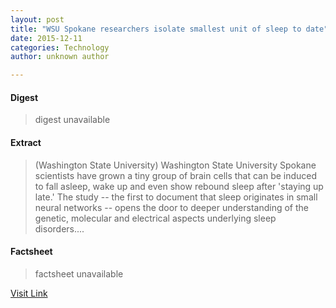 ```yaml
---
layout: post
title: "WSU Spokane researchers isolate smallest unit of sleep to date"
date: 2015-12-11
categories: Technology
author: unknown author

---
```



#### Digest
>digest unavailable

#### Extract
>(Washington State University) Washington State University Spokane scientists have grown a tiny group of brain cells that can be induced to fall asleep, wake up and even show rebound sleep after 'staying up late.' The study -- the first to document that sleep originates in small neural networks -- opens the door to deeper understanding of the genetic, molecular and electrical aspects underlying sleep disorders....

#### Factsheet
>factsheet unavailable

[Visit Link](http://www.eurekalert.org/pub_releases/2015-06/wsu-wsr060815.php)



